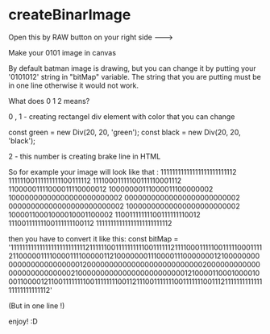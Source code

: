 # createBinarImage

Open this by RAW button on your right side ---> 

Make your 0101 image in canvas

By default batman image is drawing, but you can change it by putting your '0101012' string in "bitMap" variable.
The string that you are putting must be in one line otherwise it would not work. 

What does 0 1 2 means?

0 , 1 - creating rectangel div element with color that you can change 

const green = new Div(20, 20, 'green');
const black = new Div(20, 20, 'black');

2 - this number is creating brake line in HTML 

So for example your image will look like that : 
11111111111111111111111112
11111100111111111100111112
11110001111100111110001112
11000001111000011110000012
10000000111000011100000002
10000000000000000000000002
00000000000000000000000002
00000000000000000000000002
10000000000000000000000002
10000110001000010001100002
11001111111100111111110012
11100111111100111111100112
11111111111111111111111112

then you have to convert it like this:
const bitMap = '111111111111111111111111112111111001111111111001111112111100011111001111100011112110000011110000111100000112100000001110000111000000012100000000000000000000000012000000000000000000000000002000000000000000000000000002100000000000000000000000012100001100010000100011000012110011111111001111111100112111001111111001111111001112111111111111111111111111112'

(But in one line !)

enjoy! :D
